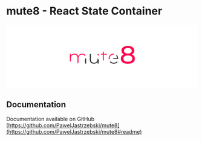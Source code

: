 
# mute8 - React State Container
![mute8](https://github.com/PawelJastrzebski/mute8/raw/main/doc/mut8.png)

## Documentation
Documentation available on GitHub
[https://github.com/PawelJastrzebski/mute8](https://github.com/PawelJastrzebski/mute8#readme)